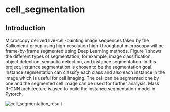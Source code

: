 # cell_segmentation
## Introduction
Microscopy derived live-cell-painting image sequences taken by the Kallioniemi-group using high-resolution high-throughput microscopy will be frame-by-frame segmented using Deep Learning methods. Figure 1 shows the different types of segmentation, for example, image classification, object detection, semantic detection, and instance segmentation. In this project, instance segmentation is chosen to be the segmentation goal. Instance segmentation can classify each class and also each instance in the image which is useful for cell imaging. The cell can be segmented one by one and the segmented cell image can be used for further analysis. Mask R-CNN architecture is used to build the instance segmentation model in Pytorch.


![cell_segmentation_result](https://user-images.githubusercontent.com/79293659/209575581-b505b735-ff66-4c6b-9032-01bf9d0b36fe.png)
